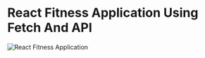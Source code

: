 # React Fitness Application Using Fetch And API

![React Fitness Application](https://i.ibb.co/Yt9spGc/image.png)


